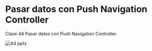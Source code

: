 # Pasar datos con Push Navigation Controller
Clase 44 Pasar datos con Push Navigation Controller.

![44 pptx](https://github.com/user-attachments/assets/57b7560d-75d6-4a8a-8024-edf8ef028112)
